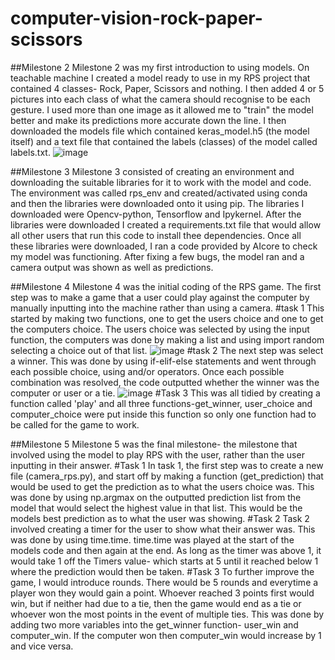 # computer-vision-rock-paper-scissors

##Milestone 2
Milestone 2 was my first introduction to using models. On teachable machine I created a model ready to use in my RPS project that contained 4 classes- Rock, Paper, Scissors and nothing. I then added 4 or 5 pictures into each class of what the camera should recognise to be each gesture. I used more than one image as it allowed me to "train" the model better and make its predictions more accurate down the line.
I then downloaded the models file which contained keras_model.h5 (the model itself) and a text file that contained the labels (classes) of the model called labels.txt.
![image](https://user-images.githubusercontent.com/116648304/212968246-1f5615d5-d04e-4946-9280-e9c19db1b770.png)

##Milestone 3
Milestone 3 consisted of creating an environment and downloading the suitable libraries for it to work with the model and code. The environment was called rps_env and created/activated using conda and then the libraries were downloaded onto it using pip. The libraries I downloaded were Opencv-python, Tensorflow and Ipykernel. After the libraries were downloaded I created a requirements.txt file that would allow all other users that run this code to install thee dependencies. 
Once all these libraries were downloaded, I ran a code provided by AIcore to check my model was functioning. After fixing a few bugs, the model ran and a camera output was shown as well as predictions.

##Milestone 4
Milestone 4 was the initial coding of the RPS game. The first step was to make a game that a user could play against the computer by manually inputting into the machine rather than using a camera.
#task 1
This started by making two functions, one to get the users choice and one to get the computers choice. The users choice was selected by using the input function, the computers was done by making a list and using import random selecting a choice out of that list.
![image](https://user-images.githubusercontent.com/116648304/214065205-c3147334-01ca-4868-92ea-846c73b0680a.png)
#task 2
The next step was select a winner. This was done by using if-elif-else statements and went through each possible choice, using and/or operators. Once each possible combination was resolved, the code outputted whether the winner was the computer or user or a tie.
![image](https://user-images.githubusercontent.com/116648304/214066011-c141823b-238c-4f0f-9876-b1b275f88ebd.png)
#Task 3
This was all tidied by creating a function called 'play' and all three functions-get_winner, user_choice and computer_choice were put inside this function so only one function had to be called for the game to work.

##Milestone 5
Milestone 5 was the final milestone- the milestone that involved using the model to play RPS with the user, rather than the user inputting in their answer.
#Task 1
In task 1, the first step was to create a new file (camera_rps.py), and start off by making a function (get_prediction) that would be used to get the prediction as to what the users choice was. This was done by using np.argmax on the outputted prediction list from the model that would select the highest value in that list. This would be the models best prediction as to what the user was showing.
#Task 2
Task 2 involved creating a timer for the user to show what their answer was. This was done by using time.time. time.time was played at the start of the models code and then again at the end. As long as the timer was above 1, it would take 1 off the Timers value- which starts at 5 until it reached below 1 where the prediction would then be taken.
#Task 3
To further improve the game, I would introduce rounds. There would be 5 rounds and everytime a player won they would gain a point. Whoever reached 3 points first would win, but if neither had due to a tie, then the game would end as a tie or whoever won the most points in the event of multiple ties. This was done by adding two more variables into the get_winner function- user_win and computer_win. If the computer won then computer_win would increase by 1 and vice versa.
